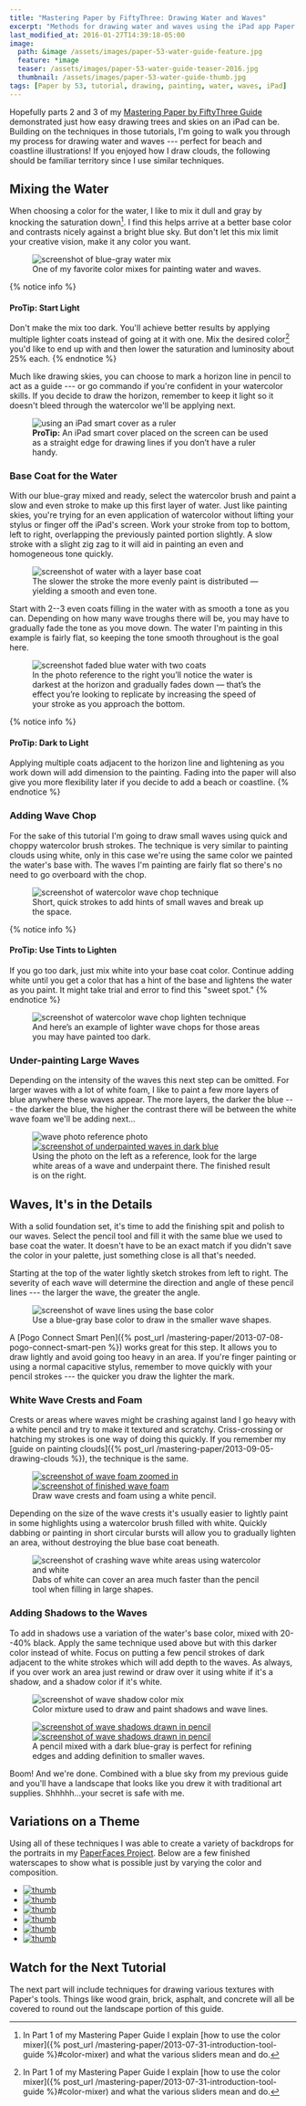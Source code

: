 ```yaml
---
title: "Mastering Paper by FiftyThree: Drawing Water and Waves"
excerpt: "Methods for drawing water and waves using the iPad app Paper by FiftyThree."
last_modified_at: 2016-01-27T14:39:18-05:00
image: 
  path: &image /assets/images/paper-53-water-guide-feature.jpg
  feature: *image
  teaser: /assets/images/paper-53-water-guide-teaser-2016.jpg
  thumbnail: /assets/images/paper-53-water-guide-thumb.jpg
tags: [Paper by 53, tutorial, drawing, painting, water, waves, iPad]
---
```


Hopefully parts 2 and 3 of my [Mastering Paper by FiftyThree Guide](/mastering-paper/) demonstrated just how easy drawing trees and skies on an iPad can be. Building on the techniques in those tutorials, I'm going to walk you through my process for drawing water and waves --- perfect for beach and coastline illustrations! If you enjoyed how I draw clouds, the following should be familiar territory since I use similar techniques.

## Mixing the Water

When choosing a color for the water, I like to mix it dull and gray by knocking the saturation down[^mixer]. I find this helps arrive at a better base color and contrasts nicely against a bright blue sky. But don't let this mix limit your creative vision, make it any color you want.

<figure>
	<img src="/assets/images/paper-53-water-color-mix.jpg" alt="screenshot of blue-gray water mix">
	<figcaption>One of my favorite color mixes for painting water and waves.</figcaption>
</figure>

{% notice info %}
#### ProTip: Start Light

Don't make the mix too dark. You'll achieve better results by applying multiple lighter coats instead of going at it with one. Mix the desired color[^mixer] you'd like to end up with and then lower the saturation and luminosity about 25% each.
{% endnotice %}

[^mixer]: In Part 1 of my Mastering Paper Guide I explain [how to use the color mixer]({% post_url /mastering-paper/2013-07-31-introduction-tool-guide %}#color-mixer) and what the various sliders mean and do.

Much like drawing skies, you can choose to mark a horizon line in pencil to act as a guide --- or go commando if you're confident in your watercolor skills. If you decide to draw the horizon, remember to keep it light so it doesn't bleed through the watercolor we'll be applying next.

<figure>
	<img src="/assets/images/paper-53-smart-cover-rule.jpg" alt="using an iPad smart cover as a ruler">
	<figcaption><strong>ProTip:</strong> An iPad smart cover placed on the screen can be used as a straight edge for drawing lines if you don&rsquo;t have a ruler handy.</figcaption>
</figure>

### Base Coat for the Water

With our blue-gray mixed and ready, select the watercolor brush and paint a slow and even stroke to make up this first layer of water. Just like painting skies, you're trying for an even application of watercolor without lifting your stylus or finger off the iPad's screen. Work your stroke from top to bottom, left to right, overlapping the previously painted portion slightly. A slow stroke with a slight zig zag to it will aid in painting an even and homogeneous tone quickly.

<figure>
	<img src="/assets/images/paper-53-water-base-coat.jpg" alt="screenshot of water with a layer base coat">
	<figcaption>The slower the stroke the more evenly paint is distributed &#8212; yielding a smooth and even tone.</figcaption>
</figure>

Start with 2--3 even coats filling in the water with as smooth a tone as you can. Depending on how many wave troughs there will be, you may have to gradually fade the tone as you move down. The water I'm painting in this example is fairly flat, so keeping the tone smooth throughout is the goal here.

<figure>
	<img src="/assets/images/paper-53-water-fade-reference.jpg" alt="screenshot faded blue water with two coats">
	<figcaption>In the photo reference to the right you&rsquo;ll notice the water is darkest at the horizon and gradually fades down &#8212; that&rsquo;s the effect you&rsquo;re looking to replicate by increasing the speed of your stroke as you approach the bottom.</figcaption>
</figure>

{% notice info %}
#### ProTip: Dark to Light

Applying multiple coats adjacent to the horizon line and lightening as you work down will add dimension to the painting. Fading into the paper will also give you more flexibility later if you decide to add a beach or coastline.
{% endnotice %}

### Adding Wave Chop

For the sake of this tutorial I'm going to draw small waves using quick and choppy watercolor brush strokes. The technique is very similar to painting clouds using white, only in this case we're using the same color we painted the water's base with. The waves I'm painting are fairly flat so there's no need to go overboard with the chop.

<figure>
	<img src="/assets/images/paper-53-wave-chop-dark.jpg" alt="screenshot of watercolor wave chop technique">
	<figcaption>Short, quick strokes to add hints of small waves and break up the space.</figcaption>
</figure>

{% notice info %}
#### ProTip: Use Tints to Lighten

If you go too dark, just mix white into your base coat color. Continue adding white until you get a color that has a hint of the base and lightens the water as you paint. It might take trial and error to find this "sweet spot."
{% endnotice %}

<figure>
	<img src="/assets/images/paper-53-wave-chop-light.jpg" alt="screenshot of watercolor wave chop lighten technique">
	<figcaption>And here&rsquo;s an example of lighter wave chops for those areas you may have painted too dark.</figcaption>
</figure>

### Under-painting Large Waves

Depending on the intensity of the waves this next step can be omitted. For larger waves with a lot of white foam, I like to paint a few more layers of blue anywhere these waves appear. The more layers, the darker the blue --- the darker the blue, the higher the contrast there will be between the white wave foam we'll be adding next…

<figure class="half">
	<img src="/assets/images/paper-53-waves-photo.jpg" alt="wave photo reference photo">
	<a href="/assets/images/paper-53-waves-underpainting-lg.jpg"><img src="/assets/images/paper-53-waves-underpainting.jpg" alt="screenshot of underpainted waves in dark blue"></a>
	<figcaption>Using the photo on the left as a reference, look for the large white areas of a wave and underpaint there. The finished result is on the right.</figcaption>
</figure>

## Waves, It's in the Details

With a solid foundation set, it's time to add the finishing spit and polish to our waves. Select the pencil tool and fill it with the same blue we used to base coat the water. It doesn't have to be an exact match if you didn't save the color in your palette, just something close is all that's needed.

Starting at the top of the water lightly sketch strokes from left to right. The severity of each wave will determine the direction and angle of these pencil lines --- the larger the wave, the greater the angle.

<figure>
	<img src="/assets/images/paper-53-wave-lines-blue.jpg" alt="screenshot of wave lines using the base color">
	<figcaption>Use a blue-gray base color to draw in the smaller wave shapes.</figcaption>
</figure>

A [Pogo Connect Smart Pen]({% post_url /mastering-paper/2013-07-08-pogo-connect-smart-pen %}) works great for this step. It allows you to draw lightly and avoid going too heavy in an area. If you're finger painting or using a normal capacitive stylus, remember to move quickly with your pencil strokes --- the quicker you draw the lighter the mark.

### White Wave Crests and Foam

Crests or areas where waves might be crashing against land I go heavy with a white pencil and try to make it textured and scratchy. Criss-crossing or hatching my strokes is one way of doing this quickly. If you remember my [guide on painting clouds]({% post_url /mastering-paper/2013-09-05-drawing-clouds %}), the technique is the same.

<figure class="half">
	<a href="/assets/images/paper-53-white-foam-detail-lg.jpg"><img src="/assets/images/paper-53-white-foam-detail.jpg" alt="screenshot of wave foam zoomed in"></a>
	<a href="/assets/images/paper-53-white-foam-lg.jpg"><img src="/assets/images/paper-53-white-foam.jpg" alt="screenshot of finished wave foam"></a>
	<figcaption>Draw wave crests and foam using a white pencil.</figcaption>
</figure>

Depending on the size of the wave crests it's usually easier to lightly paint in some highlights using a watercolor brush filled with white. Quickly dabbing or painting in short circular bursts will allow you to gradually lighten an area, without destroying the blue base coat beneath.

<figure>
	<img src="/assets/images/paper-53-wave-foam-brush.jpg" alt="screenshot of crashing wave white areas using watercolor and white">
	<figcaption>Dabs of white can cover an area much faster than the pencil tool when filling in large shapes.</figcaption>
</figure>

### Adding Shadows to the Waves

To add in shadows use a variation of the water's base color, mixed with 20--40% black. Apply the same technique used above but with this darker color instead of white. Focus on putting a few pencil strokes of dark adjacent to the white strokes which will add depth to the waves. As always, if you over work an area just rewind or draw over it using white if it's a shadow, and a shadow color if it's white.

<figure>
	<img src="/assets/images/paper-53-wave-shadow-mix.jpg" alt="screenshot of wave shadow color mix">
	<figcaption>Color mixture used to draw and paint shadows and wave lines.</figcaption>
</figure>

<figure class="half">
	<a href="/assets/images/paper-53-wave-shadows-zoom-lg.jpg"><img src="/assets/images/paper-53-wave-shadows-zoom.jpg" alt="screenshot of wave shadows drawn in pencil"></a>
	<a href="/assets/images/paper-53-wave-shadows-lg.jpg"><img src="/assets/images/paper-53-wave-shadows.jpg" alt="screenshot of wave shadows drawn in pencil"></a>
	<figcaption>A pencil mixed with a dark blue-gray is perfect for refining edges and adding definition to smaller waves.</figcaption>
</figure>

Boom! And we're done. Combined with a blue sky from my previous guide and you'll have a landscape that looks like you drew it with traditional art supplies. Shhhhh...your secret is safe with me.

## Variations on a Theme

Using all of these techniques I was able to create a variety of backdrops for the portraits in my [PaperFaces Project](/paperfaces/). Below are a few finished waterscapes to show what is possible just by varying the color and composition.

<ul class="th-grid">
  <li><a href="{% post_url /paperfaces/2013-09-03-andrewbrewer-portrait %}"><img src="/assets/images/paperfaces-andrewbrewer-twitter-150.jpg" alt="thumb" /></a></li>
  <li><a href="{% post_url /paperfaces/2013-07-29-sbrolins-portrait %}"><img src="/assets/images/paperfaces-sbrolins-twitter-150.jpg" alt="thumb" /></a></li>
  <li><a href="{% post_url /paperfaces/2013-05-31-bradersk8r-portrait %}"><img src="/assets/images/paperfaces-bradersk8r-twitter-150.jpg" alt="thumb" /></a></li>
  <li><a href="{% post_url /paperfaces/2013-05-08-iron-man-portrait %}"><img src="/assets/images/paperfaces-iron-man-3-150.jpg" alt="thumb" /></a></li>
  <li><a href="{% post_url /paperfaces/2013-03-15-agentkyle-portrait %}"><img src="/assets/images/paperfaces-agentkyle-twitter-150.jpg" alt="thumb" /></a></li>
  <li><a href="{% post_url /paperfaces/2013-01-25-jamesonroot-portrait %}"><img src="/assets/images/paperfaces-jamesonroot-twitter-150.jpg" alt="thumb" /></a></li>
</ul>

## Watch for the Next Tutorial

The next part will include techniques for drawing various textures with Paper's tools. Things like wood grain, brick, asphalt, and concrete will all be covered to round out the landscape portion of this guide.
